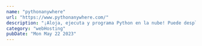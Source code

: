 ```yaml
---
name: "pythonanywhere"
url: "https://www.pythonanywhere.com/"
description: "¡Aloja, ejecuta y programa Python en la nube! Puede desplegar y alojar su sitio web o cualquier otro código directamente desde su navegador sin tener que instalar software o administrar su propio servidor."
category: "webHosting"
pubDate: "Mon May 22 2023"
---
```

